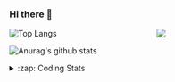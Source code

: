 ### Hi there 👋

<!--
**tao8687/tao8687** is a ✨ _special_ ✨ repository because its `README.md` (this file) appears on your GitHub profile.

Here are some ideas to get you started:

- 🔭 I’m currently working on ...
- 🌱 I’m currently learning ...
- 👯 I’m looking to collaborate on ...
- 🤔 I’m looking for help with ...
- 💬 Ask me about ...
- 📫 How to reach me: ...
- 😄 Pronouns: ...
- ⚡ Fun fact: ...
-->

<img align='right' src="https://media.giphy.com/media/M9gbBd9nbDrOTu1Mqx/giphy.gif" width="240">

  
![Top Langs](https://github-readme-stats.vercel.app/api/top-langs/?username=tao8687&layout=compact&title_color=23238E&text_color=A67D3D)

![Anurag's github stats](https://github-readme-stats.vercel.app/api?username=tao8687&show_icons=true&&text_color=A67D3D&title_color=23238E&show_icons=false&count_private=true&hide=stars)

<details>
  <summary>:zap: Coding Stats</summary>
  <br>
    
<!--START_SECTION:waka-->
![Code Time](http://img.shields.io/badge/Code%20Time-2%2C148%20hrs%2029%20mins-blue)

![Profile Views](http://img.shields.io/badge/Profile%20Views-0-blue)

**🐱 My GitHub Data** 

> 📦 1.5 MB Used in GitHub's Storage 
 > 
> 🏆 252 Contributions in the Year 2025
 > 
> 🚫 Not Opted to Hire
 > 
> 📜 63 Public Repositories 
 > 
> 🔑 24 Private Repositories 
 > 
**I'm an Early 🐤** 

```text
🌞 Morning                1854 commits        ██████████████████████░░░   89.70 % 
🌆 Daytime                90 commits          █░░░░░░░░░░░░░░░░░░░░░░░░   04.35 % 
🌃 Evening                119 commits         █░░░░░░░░░░░░░░░░░░░░░░░░   05.76 % 
🌙 Night                  4 commits           ░░░░░░░░░░░░░░░░░░░░░░░░░   00.19 % 
```
📅 **I'm Most Productive on Wednesday** 

```text
Monday                   297 commits         ████░░░░░░░░░░░░░░░░░░░░░   14.37 % 
Tuesday                  282 commits         ███░░░░░░░░░░░░░░░░░░░░░░   13.64 % 
Wednesday                353 commits         ████░░░░░░░░░░░░░░░░░░░░░   17.08 % 
Thursday                 277 commits         ███░░░░░░░░░░░░░░░░░░░░░░   13.40 % 
Friday                   293 commits         ████░░░░░░░░░░░░░░░░░░░░░   14.18 % 
Saturday                 287 commits         ███░░░░░░░░░░░░░░░░░░░░░░   13.88 % 
Sunday                   278 commits         ███░░░░░░░░░░░░░░░░░░░░░░   13.45 % 
```


📊 **This Week I Spent My Time On** 

```text
🕑︎ Time Zone: Asia/Shanghai

💬 Programming Languages: 
C                        1 hr 13 mins        ██████████░░░░░░░░░░░░░░░   39.75 % 
Bash                     28 mins             ████░░░░░░░░░░░░░░░░░░░░░   15.51 % 
YAML                     27 mins             ████░░░░░░░░░░░░░░░░░░░░░   14.55 % 
JavaScript               23 mins             ███░░░░░░░░░░░░░░░░░░░░░░   12.65 % 
C++                      19 mins             ███░░░░░░░░░░░░░░░░░░░░░░   10.59 % 

🔥 Editors: 
VS Code                  2 hrs 36 mins       █████████████████████░░░░   84.38 % 
Cursor                   29 mins             ████░░░░░░░░░░░░░░░░░░░░░   15.62 % 

🐱‍💻 Projects: 
transitive               1 hr 28 mins        ████████████░░░░░░░░░░░░░   47.55 % 
OpenCTR_H60V32_R20_1024_V59 mins             ████████░░░░░░░░░░░░░░░░░   32.14 % 
icart_mini_driver_ws     17 mins             ██░░░░░░░░░░░░░░░░░░░░░░░   09.67 % 
STM32F407VET6_168HZ      15 mins             ██░░░░░░░░░░░░░░░░░░░░░░░   08.12 % 
fastslam                 2 mins              ░░░░░░░░░░░░░░░░░░░░░░░░░   01.52 % 

💻 Operating System: 
Linux                    3 hrs 5 mins        █████████████████████████   100.00 % 
```

**I Mostly Code in C++** 

```text
C++                      11 repos            █████████░░░░░░░░░░░░░░░░   34.38 % 
Python                   8 repos             ██████░░░░░░░░░░░░░░░░░░░   25.00 % 
JavaScript               2 repos             ██░░░░░░░░░░░░░░░░░░░░░░░   06.25 % 
Batchfile                1 repo              █░░░░░░░░░░░░░░░░░░░░░░░░   03.12 % 
HTML                     1 repo              █░░░░░░░░░░░░░░░░░░░░░░░░   03.12 % 
```



**Timeline**

![Lines of Code chart](https://raw.githubusercontent.com/tao8687/tao8687/master/assets/bar_graph.png)


 Last Updated on 08/09/2025 01:51:30 UTC
<!--END_SECTION:waka-->
</details>
